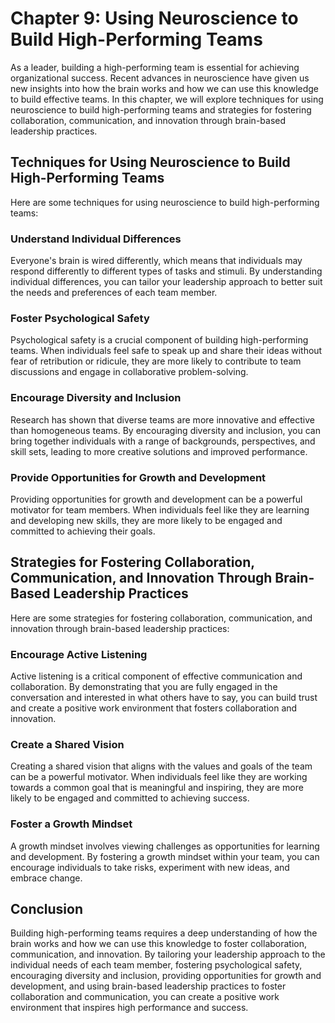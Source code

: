 Chapter 9: Using Neuroscience to Build High-Performing Teams
============================================================

As a leader, building a high-performing team is essential for achieving organizational success. Recent advances in neuroscience have given us new insights into how the brain works and how we can use this knowledge to build effective teams. In this chapter, we will explore techniques for using neuroscience to build high-performing teams and strategies for fostering collaboration, communication, and innovation through brain-based leadership practices.

Techniques for Using Neuroscience to Build High-Performing Teams
----------------------------------------------------------------

Here are some techniques for using neuroscience to build high-performing teams:

### Understand Individual Differences

Everyone's brain is wired differently, which means that individuals may respond differently to different types of tasks and stimuli. By understanding individual differences, you can tailor your leadership approach to better suit the needs and preferences of each team member.

### Foster Psychological Safety

Psychological safety is a crucial component of building high-performing teams. When individuals feel safe to speak up and share their ideas without fear of retribution or ridicule, they are more likely to contribute to team discussions and engage in collaborative problem-solving.

### Encourage Diversity and Inclusion

Research has shown that diverse teams are more innovative and effective than homogeneous teams. By encouraging diversity and inclusion, you can bring together individuals with a range of backgrounds, perspectives, and skill sets, leading to more creative solutions and improved performance.

### Provide Opportunities for Growth and Development

Providing opportunities for growth and development can be a powerful motivator for team members. When individuals feel like they are learning and developing new skills, they are more likely to be engaged and committed to achieving their goals.

Strategies for Fostering Collaboration, Communication, and Innovation Through Brain-Based Leadership Practices
--------------------------------------------------------------------------------------------------------------

Here are some strategies for fostering collaboration, communication, and innovation through brain-based leadership practices:

### Encourage Active Listening

Active listening is a critical component of effective communication and collaboration. By demonstrating that you are fully engaged in the conversation and interested in what others have to say, you can build trust and create a positive work environment that fosters collaboration and innovation.

### Create a Shared Vision

Creating a shared vision that aligns with the values and goals of the team can be a powerful motivator. When individuals feel like they are working towards a common goal that is meaningful and inspiring, they are more likely to be engaged and committed to achieving success.

### Foster a Growth Mindset

A growth mindset involves viewing challenges as opportunities for learning and development. By fostering a growth mindset within your team, you can encourage individuals to take risks, experiment with new ideas, and embrace change.

Conclusion
----------

Building high-performing teams requires a deep understanding of how the brain works and how we can use this knowledge to foster collaboration, communication, and innovation. By tailoring your leadership approach to the individual needs of each team member, fostering psychological safety, encouraging diversity and inclusion, providing opportunities for growth and development, and using brain-based leadership practices to foster collaboration and communication, you can create a positive work environment that inspires high performance and success.
